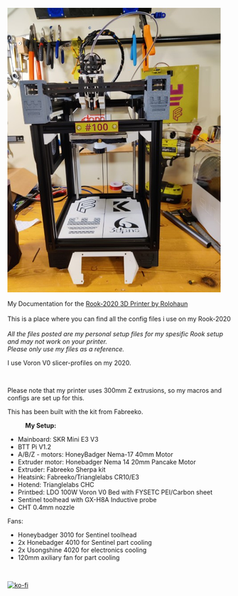 <p><img alt="" src="https://github.com/Kanrog/Rook-2020-MK1/blob/main/Photos/2020_MK1_Small.jpg?raw=true" /></p>

<p>My Documentation for the <a href="https://www.printables.com/model/447255">Rook-2020 3D Printer by Rolohaun</a><br />
<br />
This is a place where you can find all the config files i use on my Rook-2020<br />
<br />
<em>All the files posted are my personal setup files for my spesific Rook setup and may not work on your printer.<br />
Please only use my files as a reference.</em></p>

I use Voron V0 slicer-profiles on my 2020.

<br />
<p> Please note that my printer uses 300mm Z extrusions, so my macros and configs are set up for this.<br />
<p> This has been built with the kit from Fabreeko. <br />

<p style="margin-left:40px"><strong>My Setup:</strong><br />
<ul>
<li>Mainboard: SKR Mini E3 V3</li>
<li>BTT Pi V1.2</li>
<li>A/B/Z - motors: HoneyBadger Nema-17 40mm Motor</li>
<li>Extruder motor: Honebadger Nema 14 20mm Pancake Motor</li>
<li>Extruder: Fabreeko Sherpa kit</li>
<li>Heatsink: Fabreeko/Trianglelabs CR10/E3</li>
<li>Hotend: Trianglelabs CHC</li>
<li>Printbed: LDO 100W Voron V0 Bed with FYSETC PEI/Carbon sheet</li>
<li>Sentinel toolhead with GX-H8A Inductive probe</li>
<li>CHT 0.4mm nozzle</li>
</ul>

Fans:&nbsp;</p>

<ul>
	<li>Honeybadger 3010 for Sentinel toolhead</li>
	<li>2x Honebadger 4010 for Sentinel part cooling</li>
	<li>2x Usongshine 4020 for electronics cooling</li>
	<li>120mm axiliary fan for part cooling</li>
</ul>

<p>&nbsp;</p>


[![ko-fi](https://ko-fi.com/img/githubbutton_sm.svg)](https://ko-fi.com/F1F3LNZ6A)
